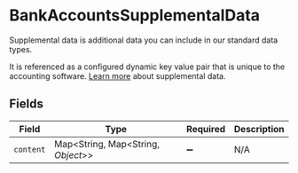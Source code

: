 # BankAccountsSupplementalData

Supplemental data is additional data you can include in our standard data types. 

It is referenced as a configured dynamic key value pair that is unique to the accounting software. [Learn more](https://docs.codat.io/using-the-api/supplemental-data/overview) about supplemental data.


## Fields

| Field                              | Type                               | Required                           | Description                        |
| ---------------------------------- | ---------------------------------- | ---------------------------------- | ---------------------------------- |
| `content`                          | Map<String, Map<String, *Object*>> | :heavy_minus_sign:                 | N/A                                |